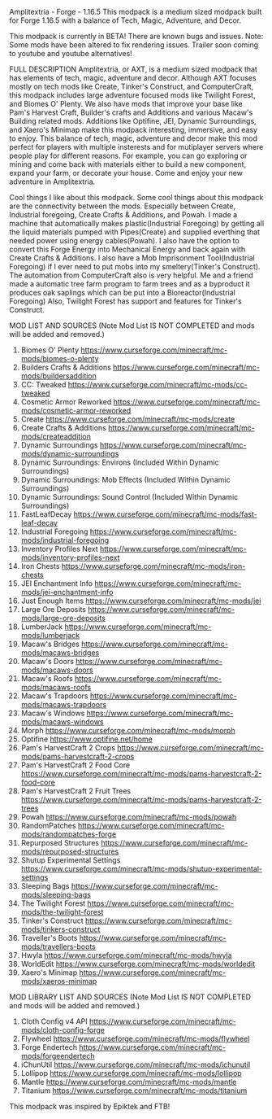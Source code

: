 Amplitextria - Forge - 1.16.5
This modpack is a medium sized modpack built for Forge 1.16.5 with a balance of Tech, Magic, Adventure, and Decor.

This modpack is currently in BETA! There are known bugs and issues.
Note: Some mods have been altered to fix rendering issues.
Trailer soon coming to youtube and youtube alternatives!

FULL DESCRIPTION
Amplitextria, or AXT, is a medium sized modpack that has elements of tech, magic, adventure and decor. Although AXT focuses mostly on tech mods like Create, Tinker's Construct, and ComputerCraft, this modpack includes large adventure focused mods like Twilight Forest, and Biomes O' Plenty. We also have mods that improve your base like Pam's Harvest Craft, Builder's crafts and Additions and various Macaw's Building related mods. Additions like Optifine, JEI, Dynamic Surroundings, and Xaero's Minimap make this modpack interesting, immersive, and easy to enjoy. This balance of tech, magic, adventure and decor make this mod perfect for players with multiple insterests and for mutiplayer servers where people play for different reasons. For example, you can go exploring or mining and come back with materials either to build a new component, expand your farm, or decorate your house. Come and enjoy your new adventure in Amplitextria.

Cool things I like about this modpack.
Some cool things about this modpack are the connectivity between the mods. Especially between Create, Industrial foregoing, Create Crafts & Additions, and Powah. I made a machine that automatically makes plastic(Industrial Foregoing) by getting all the liquid materials pumped with Pipes(Create) and supplied everthing that needed power using energy cables(Powah). I also have the option to convert this Forge Energy into Mechanical Energy and back again with Create Crafts & Additions. I also have a Mob Imprisonment Tool(Industrial Foregoing) if I ever need to put mobs into my smeltery(Tinker's Construct). The automation from ComputerCraft also is very helpful. Me and a friend made a automatic tree farm program to farm trees and as a byproduct it produces oak saplings which can be put into a Bioreactor(Industrial Foregoing) Also, Twilight Forest has support and features for Tinker's Construct.

MOD LIST AND SOURCES (Note Mod List IS NOT COMPLETED and mods will be added and removed.)
1. Biomes O' Plenty https://www.curseforge.com/minecraft/mc-mods/biomes-o-plenty
2. Builders Crafts & Additions https://www.curseforge.com/minecraft/mc-mods/buildersaddition
3. CC: Tweaked https://www.curseforge.com/minecraft/mc-mods/cc-tweaked
4. Cosmetic Armor Reworked https://www.curseforge.com/minecraft/mc-mods/cosmetic-armor-reworked
5. Create https://www.curseforge.com/minecraft/mc-mods/create
6. Create Crafts & Additions https://www.curseforge.com/minecraft/mc-mods/createaddition
7. Dynamic Surroundings https://www.curseforge.com/minecraft/mc-mods/dynamic-surroundings
8. Dynamic Surroundings: Environs (Included Within Dynamic Surroundings)
9. Dynamic Surroundings: Mob Effects (Included Within Dynamic Surroundings)
10. Dynamic Surroundings: Sound Control (Included Within Dynamic Surroundings)
11. FastLeafDecay https://www.curseforge.com/minecraft/mc-mods/fast-leaf-decay
12. Industrial Foregoing https://www.curseforge.com/minecraft/mc-mods/industrial-foregoing
13. Inventory Profiles Next https://www.curseforge.com/minecraft/mc-mods/inventory-profiles-next
14. Iron Chests https://www.curseforge.com/minecraft/mc-mods/iron-chests
15. JEI Enchantment Info https://www.curseforge.com/minecraft/mc-mods/jei-enchantment-info
16. Just Enough Items https://www.curseforge.com/minecraft/mc-mods/jei
17. Large Ore Deposits https://www.curseforge.com/minecraft/mc-mods/large-ore-deposits
18. LumberJack https://www.curseforge.com/minecraft/mc-mods/lumberjack
19. Macaw's Bridges https://www.curseforge.com/minecraft/mc-mods/macaws-bridges
20. Macaw's Doors https://www.curseforge.com/minecraft/mc-mods/macaws-doors
21. Macaw's Roofs https://www.curseforge.com/minecraft/mc-mods/macaws-roofs
22. Macaw's Trapdoors https://www.curseforge.com/minecraft/mc-mods/macaws-trapdoors
23. Macaw's Windows https://www.curseforge.com/minecraft/mc-mods/macaws-windows
24. Morph https://www.curseforge.com/minecraft/mc-mods/morph
25. Optifine https://www.optifine.net/home
26. Pam's HarvestCraft 2 Crops https://www.curseforge.com/minecraft/mc-mods/pams-harvestcraft-2-crops
27. Pam's HarvestCraft 2 Food Core https://www.curseforge.com/minecraft/mc-mods/pams-harvestcraft-2-food-core
28. Pam's HarvestCraft 2 Fruit Trees https://www.curseforge.com/minecraft/mc-mods/pams-harvestcraft-2-trees
29. Powah https://www.curseforge.com/minecraft/mc-mods/powah
30. RandomPatches https://www.curseforge.com/minecraft/mc-mods/randompatches-forge
31. Repurposed Structures https://www.curseforge.com/minecraft/mc-mods/repurposed-structures
32. Shutup Experimental Settings https://www.curseforge.com/minecraft/mc-mods/shutup-experimental-settings
33. Sleeping Bags https://www.curseforge.com/minecraft/mc-mods/sleeping-bags
34. The Twilight Forest https://www.curseforge.com/minecraft/mc-mods/the-twilight-forest
35. Tinker's Construct https://www.curseforge.com/minecraft/mc-mods/tinkers-construct
36. Traveller's Boots https://www.curseforge.com/minecraft/mc-mods/travellers-boots
37. Hwyla https://www.curseforge.com/minecraft/mc-mods/hwyla
38. WorldEdit https://www.curseforge.com/minecraft/mc-mods/worldedit
39. Xaero's Minimap https://www.curseforge.com/minecraft/mc-mods/xaeros-minimap

MOD LIBRARY LIST AND SOURCES (Note Mod List IS NOT COMPLETED and mods will be added and removed.)
1. Cloth Config v4 API https://www.curseforge.com/minecraft/mc-mods/cloth-config-forge
2. Flywheel https://www.curseforge.com/minecraft/mc-mods/flywheel
3. Forge Endertech https://www.curseforge.com/minecraft/mc-mods/forgeendertech
4. iChunUtil https://www.curseforge.com/minecraft/mc-mods/ichunutil
5. Lollipop https://www.curseforge.com/minecraft/mc-mods/lollipop
6. Mantle https://www.curseforge.com/minecraft/mc-mods/mantle
7. Titanium https://www.curseforge.com/minecraft/mc-mods/titanium

This modpack was inspired by Epiktek and FTB!
